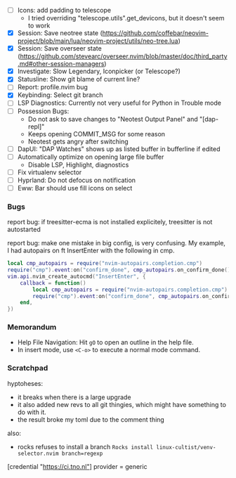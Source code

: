 
- [ ] Icons: add padding to telescope
    - I tried overriding "telescope.utils".get_devicons, but it doesn't seem to work
- [x] Session: Save neotree state (https://github.com/coffebar/neovim-project/blob/main/lua/neovim-project/utils/neo-tree.lua)
- [x] Session: Save overseer state (https://github.com/stevearc/overseer.nvim/blob/master/doc/third_party.md#other-session-managers)
- [x] Investigate: Slow Legendary, Iconpicker (or Telescope?)
- [x] Statusline: Show git blame of current line?
- [ ] Report: profile.nvim bug
- [x] Keybinding: Select git branch
- [ ] LSP Diagnostics: Currently not very useful for Python in Trouble mode
- [ ] Possession Bugs: 
    - Do not ask to save changes to "Neotest Output Panel" and "[dap-repl]"
    - Keeps opening COMMIT_MSG for some reason
    - Neotest gets angry after switching
- [ ] DapUI: "DAP Watches" shows up as listed buffer in bufferline if edited
- [ ] Automatically optimize on opening large file buffer
    - Disable LSP, Highlight, diagnostics
- [ ] Fix virtualenv selector
- [ ] Hyprland: Do not defocus on notification
- [ ] Eww: Bar should use fill icons on select

### Bugs

report bug: if treesitter-ecma is not installed explicitely, treesitter is not
autostarted

report bug: make one mistake in big config, is very confusing. My example, I had 
autopairs on ft InsertEnter with the following in cmp.
```lua
local cmp_autopairs = require("nvim-autopairs.completion.cmp")
require("cmp").event:on("confirm_done", cmp_autopairs.on_confirm_done())
vim.api.nvim_create_autocmd("InsertEnter", {
    callback = function()
        local cmp_autopairs = require("nvim-autopairs.completion.cmp")
        require("cmp").event:on("confirm_done", cmp_autopairs.on_confirm_done())
    end,
})
```

### Memorandum
- Help File Navigation: Hit `gO` to open an outline in the help file.
- In insert mode, use `<C-o>` to execute a normal mode command.


### Scratchpad

hyptoheses:
- it breaks when there is a large upgrade 
- it also added new revs to all git thingies, which might have something to do with it.
- the result broke my toml due to the comment thing


also:
- rocks refuses to install a branch
`Rocks install linux-cultist/venv-selector.nvim branch=regexp`


[credential "https://ci.tno.nl"]
	provider = generic
